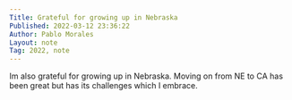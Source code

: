 ```yaml
---
Title: Grateful for growing up in Nebraska
Published: 2022-03-12 23:36:22
Author: Pablo Morales
Layout: note
Tag: 2022, note
---
```

Im also grateful for growing up in Nebraska. Moving on from NE to CA has been great but has its challenges which I embrace.
